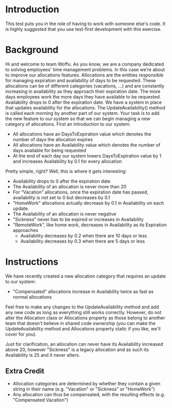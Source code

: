 # Introduction

This test puts you in the role of having to work with someone else's code. It is highly suggested that you use test-first development with this exercise. 

# Background

Hi and welcome to team Woffu. As you know, we are a company dedicated to solving employees' time management problems. In this case we’re about to improve our allocations features. Allocations are the entities responsible for managing expiration and availability of days to be requested. These allocations can be of different categories (vacations, …) and are constantly increasing in availability as they approach their expiration date. The more days employees work the more days they have available to be requested. Availability drops to 0 after the expiration date. We have a system in place that updates availability for the allocations. The UpdateAvailability() method is called each morning by another part of our system. Your task is to add the new feature to our system so that we can begin managing a new category of allocations. First an introduction to our system:

- All allocations have an DaysToExpiration value which denotes the number of days the allocation expires
- All allocations have an Availability value which denotes the number of days available for being requested
- At the end of each day our system lowers DaysToExpiration value by 1 and increases Availability by 0.1 for every allocation

Pretty simple, right? Well, this is where it gets interesting:

- Availability drops to 0 after the expiration date
- The Availability of an allocation is never more than 20
- For “Vacation” allocations, once the expiration date has passed, availability is not set to 0 but decreases by 0.1
- "HomeWork" allocations actually decrease by 0.1 in Availability on each update.
- The Availability of an allocation is never negative
- "Sickness" never has to be expired or increases in Availability
- "RemoteWork", like home work, decreases in Availability as its Expiration approaches
  - Availability decreases by 0.2 when there are 10 days or less
  - Availability decreases by 0.3 when there are 5 days or less

# Instructions

We have recently created a new allocation category that requires an update to our system:

- "Compensated" allocations increase in Availability twice as fast as normal allocations

Feel free to make any changes to the UpdateAvailability method and add any new code as long as everything still works correctly. However, do not alter the Allocation class or Allocations property as those belong to another team that doesn't believe in shared code ownership (you can make the UpdateAvailability method and Allocations property static if you like, we'll cover for you).

Just for clarification, an allocation can never have its Availability increased above 20, however "Sickness" is a legacy allocation and as such its Availability is 25 and it never alters.

## Extra Credit

- Allocation categories are determined by whether they contain a given string in their name (e.g. "Vacation" or "Sickness" or "HomeWork")
- Any allocation can thus be compensated, with the resulting effects (e.g. "Compensated Vacation")
